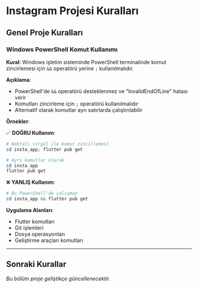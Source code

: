 # Instagram Projesi Kuralları

## Genel Proje Kuralları

### Windows PowerShell Komut Kullanımı

**Kural**: Windows işletim sisteminde PowerShell terminalinde komut zincirlemesi için `&&` operatörü yerine `;` kullanılmalıdır.

**Açıklama**: 
- PowerShell'de `&&` operatörü desteklenmez ve "InvalidEndOfLine" hatası verir
- Komutları zincirleme için `;` operatörü kullanılmalıdır
- Alternatif olarak komutlar ayrı satırlarda çalıştırılabilir

**Örnekler**:

✅ **DOĞRU Kullanım**:
```powershell
# Noktalı virgül ile komut zincirlemesi
cd insta_app; flutter pub get

# Ayrı komutlar olarak
cd insta_app
flutter pub get
```

❌ **YANLIŞ Kullanım**:
```powershell
# Bu PowerShell'de çalışmaz
cd insta_app && flutter pub get
```

**Uygulama Alanları**:
- Flutter komutları
- Git işlemleri
- Dosya operasyonları
- Geliştirme araçları komutları

---

## Sonraki Kurallar

*Bu bölüm proje geliştikçe güncellenecektir.*